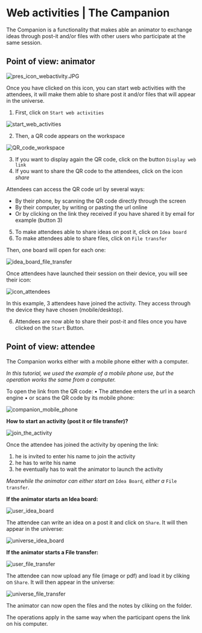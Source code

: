 # Web activities | The Campanion

The Companion is a functionality that makes able an animator to exchange ideas through post-it and/or files with other users who participate at the same session.

## Point of view: animator ##

![pres_icon_webactivity.JPG](../img/pres_icon_webactivity.JPG)

Once you have clicked on this icon, you can start web activities with the attendees, it will make them able to share post it and/or files that will appear in the universe.

1. First, click on `Start web activities` 

![start_web_activities](../img/start_web_activities.jpg)

2. Then, a QR code appears on the workspace

![QR_code_workspace](../img/QR_code_workspace2.jpg)

3.	If you want to display again the QR code, click on the button `Display web link`
4.	If you want to share the QR code to the attendees, click on the icon *share*

Attendees can access the QR code url by several ways:

-	By their phone, by scanning the QR code directly through the screen
-	By their computer, by writing or pasting the url online
-	Or by clicking on the link they received if you have shared it by email for example (button 3)

5.	To make attendees able to share ideas on post it, click on `Idea board`
6.	To make attendees able to share files, click on `File transfer`

Then, one board will open for each one:

![idea_board_file_transfer](../img/idea_board_file_transfer.jpg)

Once attendees have launched their session on their device, you will see their icon: 

![icon_attendees](../img/icon_attendees2.jpg)

In this example, 3 attendees have joined the activity. They access through the device they have chosen (mobile/desktop).

6.	Attendees are now able to share their post-it and files once you have clicked on the `Start` Button. 

## Point of view: attendee ##

The Companion works either with a mobile phone either with a computer.

*In this tutorial, we used the example of a mobile phone use, but the operation works the same from a computer.*

To open the link from the QR code:
•	The attendee enters the url in a search engine
•	or scans the QR code by its mobile phone:

![companion_mobile_phone](../img/companion_mobile_phone.jpg)

**How to start an activity (post it or file transfer)?**

![join_the_activity](../img/join_the_activity.jpg)

Once the attendee has joined the activity by opening the link:
1.	he is invited to enter his name to join the activity
2.	he has to write his name
3.	he eventually has to wait the animator to launch the activity 

*Meanwhile the animator can either start an* `Idea Board`*, either a* `File transfer`*.*

**If the animator starts an Idea board:**

![user_idea_board](../img/user_idea_board.jpg)

The attendee can write an idea on a post it and click on `Share`. It will then appear in the universe:

![universe_idea_board](../img/universe_idea_board.jpg)

**If the animator starts a File transfer:**

![user_file_transfer](../img/user_file_transfer.jpg)

The attendee can now upload any file (image or pdf) and load it by cliking on `Share`. It will then appear in the universe:

![universe_file_transfer](../img/universe_file_transfer2.jpg)


The animator can now open the files and the notes by cliking on the folder.

The operations apply in the same way when the participant opens the link on his computer.

